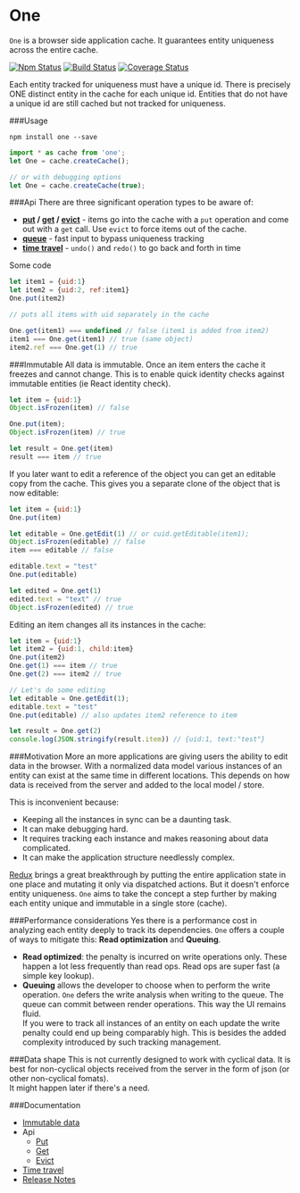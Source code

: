 # One

```One``` is a browser side application cache. It guarantees entity uniqueness across the entire cache.

[![Npm Status](https://badge.fury.io/js/one.svg)](https://npmjs.com/package/one) [![Build Status](https://travis-ci.org/maierson/one.svg)](https://travis-ci.org/maierson/one) [![Coverage Status](https://coveralls.io/repos/github/maierson/one/badge.svg?branch=master)](https://coveralls.io/github/maierson/one?branch=master)

Each entity tracked for uniqueness must have a unique id. There is precisely ONE distinct entity in the cache 
for each unique id. Entities that do not have a unique id are still cached but not tracked for uniqueness.

###Usage

```
npm install one --save
```

```js
import * as cache from 'one';
let One = cache.createCache();

// or with debugging options
let One = cache.createCache(true);
```

###Api
There are three significant operation types to be aware of:
* **[put](https://maierson.gitbooks.io/one/content/put.html) / [get](https://maierson.gitbooks.io/one/content/get.html) / [evict](https://maierson.gitbooks.io/one/content/evict.html)** - items go into the cache with a ```put``` operation and come out with a ```get``` call. Use ```evict``` to force items out of the cache.
* **[queue](https://maierson.gitbooks.io/one/content/queue.html)** - fast input to bypass uniqueness tracking
* **[time travel](https://maierson.gitbooks.io/one/content/time_travel.html)** - ```undo()``` and ```redo()``` to go back and forth in time

Some code

```js
let item1 = {uid:1}
let item2 = {uid:2, ref:item1}
One.put(item2)

// puts all items with uid separately in the cache

One.get(item1) === undefined // false (item1 is added from item2)
item1 === One.get(item1) // true (same object)
item2.ref === One.get(1) // true
```

###Immutable 
All data is immutable. Once an item enters the cache it freezes and cannot change. This is to enable quick identity checks against immutable entities (ie React identity check). 

```js
let item = {uid:1}
Object.isFrozen(item) // false

One.put(item);
Object.isFrozen(item) // true

let result = One.get(item)
result === item // true
```

If you later want to edit a reference of the object you can get an editable copy from the cache. This gives you a separate clone of the object that is now editable:

```js
let item = {uid:1}
One.put(item)

let editable = One.getEdit(1) // or cuid.getEditable(item1);
Object.isFrozen(editable) // false
item === editable // false

editable.text = "test"
One.put(editable)

let edited = One.get(1)
edited.text = "text" // true
Object.isFrozen(edited) // true
```

Editing an item changes all its instances in the cache:

```js
let item = {uid:1}
let item2 = {uid:1, child:item}
One.put(item2)
One.get(1) === item // true
One.get(2) === item2 // true

// Let's do some editing
let editable = One.getEdit(1);
editable.text = "test"
One.put(editable) // also updates item2 reference to item

let result = One.get(2)
console.log(JSON.stringify(result.item)) // {uid:1, text:"test"}
```

###Motivation
More an more applications are giving users the ability to edit data in the browser. 
With a normalized data model various instances of an entity can exist at the same time in different locations. This depends on how data is received from the server and added to the local model / store. 

This is inconvenient because: 
* Keeping all the instances in sync can be a daunting task. 
* It can make debugging hard. 
* It requires tracking each instance and makes reasoning about data complicated. 
* It can make the application structure needlessly complex.

[Redux](https://github.com/reactjs/redux) brings a great breakthrough by putting the entire application state in one place and mutating it only via dispatched actions. But it doesn't enforce entity uniqueness. ```One``` aims to take the concept a step further by making each entity unique and immutable in a single store (cache).

###Performance considerations
Yes there is a performance cost in analyzing each entity deeply to track its dependencies. ```One``` offers a couple of ways to mitigate this: **Read optimization** and **Queuing**. 
* **Read optimized**: the penalty is incurred on write operations only. These happen a lot less frequently than read ops. Read ops are super fast (a simple key lookup).
* **Queuing** allows the developer to choose when to perform the write operation. ```One``` defers the write analysis when writing to the queue. The queue can commit between render operations. This way the UI remains fluid.   
If you were to track all instances of an entity on each update the write penalty could end up being comparably high. This is besides the added complexity introduced by such tracking management.

###Data shape
This is not currently designed to work with cyclical data. It is best for non-cyclical objects received from the server in the form of json (or other non-cyclical fomats).  
It might happen later if there's a need.

###Documentation
* [Immutable data](https://maierson.gitbooks.io/one/content/immutable_data.html)
* Api
  * [Put](https://maierson.gitbooks.io/one/content/put.html)
  * [Get](https://maierson.gitbooks.io/one/content/get.html)
  * [Evict](https://maierson.gitbooks.io/one/content/evict.html)
* [Time travel](https://maierson.gitbooks.io/one/content/time_travel.html)
* [Release Notes](https://maierson.gitbooks.io/one/content/release_notes.html)

    
